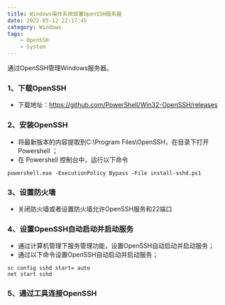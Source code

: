 ```yaml
---
title: Windows操作系统部署OpenSSH服务器
date: 2022-05-12 22:17:45
category: Windows
tags: 
    - OpenSSH
    - System
---
```


通过OpenSSH管理Windows服务器。

### 1、下载OpenSSH

- 下载地址：https://github.com/PowerShell/Win32-OpenSSH/releases

### 2、安装OpenSSH

- 将最新版本的内容提取到C:\Program Files\OpenSSH，在目录下打开Powershell ；
- 在 Powershell 控制台中，运行以下命令

```
powershell.exe -ExecutionPolicy Bypass -File install-sshd.ps1
```

### 3、设置防火墙

- 关闭防火墙或者设置防火墙允许OpenSSH服务和22端口

### 4、设置OpenSSH自动启动并启动服务

- 通过计算机管理下服务管理功能，设置OpenSSH自动启动并启动服务；
- 通过以下命令设置OpenSSH自动启动并启动服务；

```
sc config sshd start= auto
net start sshd
```

### 5、通过工具连接OpenSSH
